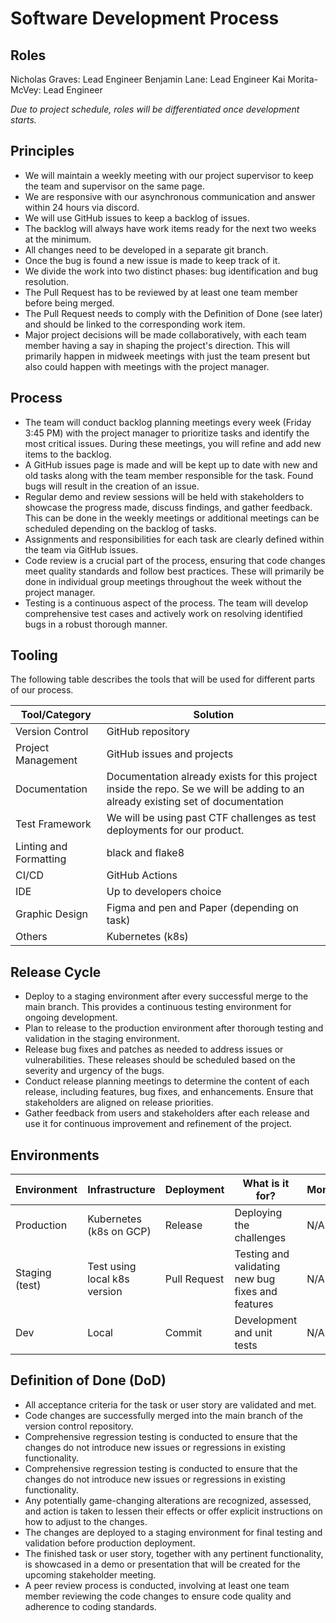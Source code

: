 # Software Development Process

## Roles

Nicholas Graves: Lead Engineer
Benjamin Lane: Lead Engineer
Kai Morita-McVey: Lead Engineer

_Due to project schedule, roles will be differentiated once development starts._

## Principles

- We will maintain a weekly meeting with our project supervisor to keep the team and
supervisor on the same page.
- We are responsive with our asynchronous communication and answer within 24 hours via discord.
- We will use GitHub issues to keep a backlog of issues.
- The backlog will always have work items ready for the next two weeks at the minimum.
- All changes need to be developed in a separate git branch.
- Once the bug is found a new issue is made to keep track of it.
- We divide the work into two distinct phases: bug identification and bug resolution.
- The Pull Request has to be reviewed by at least one team member before being merged.
- The Pull Request needs to comply with the Definition of Done (see later) and should be linked to the corresponding work item.
- Major project decisions will be made collaboratively, with each team member having a say in shaping the project's direction. This will primarily happen in midweek meetings with just the team present but also could happen with meetings with the project manager.

## Process

- The team will conduct backlog planning meetings every week (Friday 3:45 PM) with the
project manager to prioritize tasks and identify the most critical issues. During these
meetings, you will refine and add new items to the backlog.
- A GitHub issues page is made and will be kept up to date with new and old tasks along with the team member responsible for the task. Found bugs will result in the creation of an issue.
- Regular demo and review sessions will be held with stakeholders to showcase the progress made, discuss findings, and gather feedback. This can be done in the weekly meetings or additional meetings can be scheduled depending on the backlog of tasks.
- Assignments and responsibilities for each task are clearly defined within the team via GitHub issues.
- Code review is a crucial part of the process, ensuring that code changes meet quality standards and follow best practices. These will primarily be done in individual group meetings throughout the week without the project manager.
- Testing is a continuous aspect of the process. The team will develop comprehensive test cases and actively work on resolving identified bugs in a robust thorough manner.


## Tooling

The following table describes the tools that will be used for different parts of our process.

| Tool/Category   | Solution |
|--------------- | --------------- |
| Version Control   | GitHub repository   |
| Project Management | GitHub issues and projects |
| Documentation | Documentation already exists for this project inside the repo. Se we will be adding to an already existing set of documentation |
| Test Framework | We will be using past CTF challenges as test deployments for our product. |
| Linting and Formatting | black and flake8 | 
| CI/CD | GitHub Actions |
| IDE | Up to developers choice |
| Graphic Design | Figma and pen and Paper (depending on task) |
| Others | Kubernetes (k8s) |

## Release Cycle

- Deploy to a staging environment after every successful merge to the main branch. This provides a continuous testing environment for ongoing development.
- Plan to release to the production environment after thorough testing and validation in the staging environment.
- Release bug fixes and patches as needed to address issues or vulnerabilities. These releases should be scheduled based on the severity and urgency of the bugs.
- Conduct release planning meetings to determine the content of each release, including features, bug fixes, and enhancements. Ensure that stakeholders are aligned on release priorities.
- Gather feedback from users and stakeholders after each release and use it for continuous improvement and refinement of the project.

## Environments

| Environment    | Infrastructure | Deployment | What is it for? | Monitoring |
|---------------- | --------------- | --------------- | --------------- | --------------- |
|Production | Kubernetes (k8s on GCP) | Release | Deploying the challenges | N/A|
|Staging (test) | Test using local k8s version | Pull Request | Testing and validating new bug fixes and features | N/A |
| Dev | Local | Commit | Development and unit tests | N/A|

## Definition of Done (DoD)

- All acceptance criteria for the task or user story are validated and met.
- Code changes are successfully merged into the main branch of the version control repository.
- Comprehensive regression testing is conducted to ensure that the changes do not introduce new issues or regressions in existing functionality.
- Comprehensive regression testing is conducted to ensure that the changes do not introduce new issues or regressions in existing functionality.
- Any potentially game-changing alterations are recognized, assessed, and action is taken to lessen their effects or offer explicit instructions on how to adjust to the changes.
- The changes are deployed to a staging environment for final testing and validation before production deployment.
- The finished task or user story, together with any pertinent functionality, is showcased in a demo or presentation that will be created for the upcoming stakeholder meeting.
- A peer review process is conducted, involving at least one team member reviewing the code changes to ensure code quality and adherence to coding standards.

